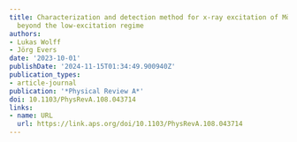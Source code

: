 ```yaml
---
title: Characterization and detection method for x-ray excitation of Mössbauer nuclei
  beyond the low-excitation regime
authors:
- Lukas Wolff
- Jörg Evers
date: '2023-10-01'
publishDate: '2024-11-15T01:34:49.900940Z'
publication_types:
- article-journal
publication: '*Physical Review A*'
doi: 10.1103/PhysRevA.108.043714
links:
- name: URL
  url: https://link.aps.org/doi/10.1103/PhysRevA.108.043714
---
```

